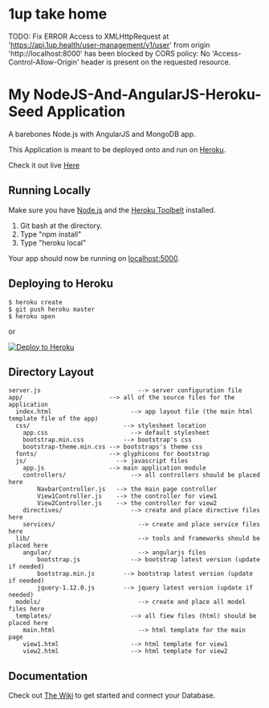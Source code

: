 # 1up take home

TODO: Fix ERROR Access to XMLHttpRequest at 'https://api.1up.health/user-management/v1/user' from origin 'http://localhost:8000' has been blocked by CORS policy: No 'Access-Control-Allow-Origin' header is present on the requested resource.




# My NodeJS-And-AngularJS-Heroku-Seed Application

A barebones Node.js with AngularJS and MongoDB app.

This Application is meant to be deployed onto and run on [Heroku](https://www.heroku.com/).

Check it out live [Here](https://nodejs-angularjs-seed.herokuapp.com/)

## Running Locally

Make sure you have [Node.js](http://nodejs.org/) and the [Heroku Toolbelt](https://toolbelt.heroku.com/) installed.

1. Git bash at the directory.
2. Type "npm install"
3. Type "heroku local"

Your app should now be running on [localhost:5000](http://localhost:5000/).

## Deploying to Heroku

```
$ heroku create
$ git push heroku master
$ heroku open
```
or

[![Deploy to Heroku](https://www.herokucdn.com/deploy/button.png)](https://heroku.com/deploy)

## Directory Layout

```
server.js					        --> server configuration file
app/                    	--> all of the source files for the application
  index.html				      --> app layout file (the main html template file of the app)
  css/           			    --> stylesheet location
    app.css					      --> default stylesheet
	bootstrap.min.css		    -->	bootstrap's css
	bootstrap-theme.min.css	--> bootstraps's theme css
  fonts/                	--> glyphicons for bootstrap
  js/                		  --> javascript files
    app.js              	--> main application module
	controllers/			      --> all controllers should be placed here
		NavbarController.js	  --> the main page controller
		View1Controller.js	  --> the controller for view1
		View2Controller.js	  --> the controller for view2
	directives/				      --> create and place directive files here
	services/				        --> create and place service files here
  lib/						        --> tools and frameworks should be placed here
  	angular/				        --> angularjs files
  		bootstrap.js		      --> bootstrap latest version (update if needed)
  		bootstrap.min.js	    -->	bootstrap latest version (update if needed)
  		jquery-1.12.0.js	    -->	jquery latest version (update if needed)
  models/					        --> create and place all model files here
  templates/				      --> all fiew files (html) should be placed here
  	main.html				        --> html template for the main page
  	view1.html				      --> html template for view1
  	view2.html				      --> html template for view2
```

## Documentation

Check out [The Wiki](https://github.com/yotamHak/NodeJS-And-AngularJS-Heroku-Seed/wiki) to get started and connect your Database.
